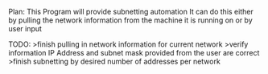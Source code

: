 Plan: 
	This Program will provide subnetting automation
	It can do this either by pulling the network information from the machine it is running on or by user input

TODO:
	>finish pulling in network information for current network
	>verify information IP Address and subnet mask provided from the user are correct
	>finish subnetting by desired number of addresses per network

